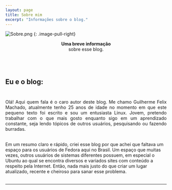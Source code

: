 ```yaml
---
layout: page
title: Sobre mim
excerpt: "Informações sobre o blog."
---
```


![Sobre.png](http://ap.imagensbrasil.org/images/2017/09/20/Sobre.png)
{: .image-pull-right}

<center><b>Uma breve informação<br></b> sobre esse blog.</center><br><br><br>

## Eu e o blog:<br><br>

<p align="justify">Olá! Aqui quem fala é o caro autor deste blog. Me chamo Guilherme Felix Machado, atualmente tenho 25 anos de idade no momento em que este pequeno texto foi escrito e sou um entusiasta Linux. Jovem, pretendo trabalhar com o que mais gosto enquanto sigo em um aprendizado constante, seja lendo tópicos de outros usuários, pesquisando ou fazendo burradas.<br><br> 

Em um resumo claro e rápido, criei esse blog por que achei que faltava um espaço para os usuários de Fedora aqui no Brasil. Um espaço que muitas vezes, outros usuários de sistemas diferentes possuem, em especial o Ubuntu ao qual se encontra diversos e variados sites com conteúdo a respeito pela Internet. Então, nada mais justo do que criar um lugar atualizado, recente e cheiroso para sanar esse problema. <br><br>
<hr size="8">
<br><br>
